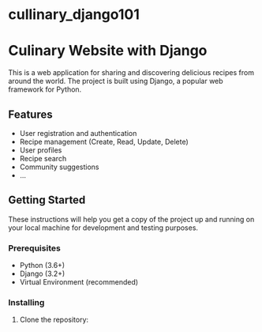 # cullinary_django101
# Culinary Website with Django

This is a web application for sharing and discovering delicious recipes from around the world. The project is built using Django, a popular web framework for Python.

## Features

- User registration and authentication
- Recipe management (Create, Read, Update, Delete)
- User profiles
- Recipe search
- Community suggestions
- ...

## Getting Started

These instructions will help you get a copy of the project up and running on your local machine for development and testing purposes.

### Prerequisites

- Python (3.6+)
- Django (3.2+)
- Virtual Environment (recommended)

### Installing

1. Clone the repository:

